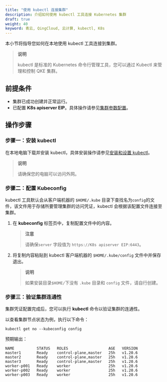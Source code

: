 ```yaml
---
title: "使用 kubectl 连接集群"
description: 介绍如何使用 kubectl 工具连接 Kubernetes 集群
draft: true
weight: 40
keyword: 青云, QingCloud, 云计算, kubectl, K8s
---
```


本小节将指导您如何在本地使用 kubectl 工具连接到集群。

> **说明**
>
> kubectl 是标准的 Kubernetes 命令行管理工具，您可以通过 Kubectl 来管理和控制 QKE 集群。

## 前提条件

- 集群已成功创建并正常运行。
- 已配置 **K8s apiserver EIP**。具体操作请参见[集群参数配置](/container/qke_plus/manual/mgt_cluster/paras_cfg/)。

## 操作步骤

### 步骤一：安装 kubectl

在本地电脑下载并安装 kubectl，具体安装操作请参见[安装和设置 kubectl](https://kubernetes.io/docs/tasks/kubectl/install/?spm=a2c4g.11186623.0.0.18417aa2PRtXQX)。

> **说明**
>
> 请确保您的电脑可以访问外网。

### 步骤二：配置 Kubeconfig

kubectl 工具默认会从客户端机器的 `$HOME/.kube` 目录下查找名为`config`的文件，该文件用于存储所要管理集群的访问凭证，kubectl 会根据该配置文件连接至集群。

1. 在 **kubeconfig** 标签页中，复制配置文件中的内容。

   > **注意** 
   >
   > 请确保`server` 字段值为 `https://K8s apiserver EIP:6443`。

2. 将复制内容粘贴到 kubectl 客户端机器的 `$HOME/.kube/config` 文件中并保存退出。

   > **说明**
   >
   > 如果安装目录`$HOME/`下没有 `.kube` 目录和 `config` 文件，请自行创建。

### 步骤三：验证集群连通性

集群凭证配置完成后，您可以执行 **kubectl** 命令以验证集群的连通性。

以查看集群节点状态为例，执行以下命令：

```
kubectl get no --kubeconfig config
```

预期输出：

```
NAME          STATUS   ROLES                  AGE   VERSION
master1       Ready    control-plane,master   25h   v1.20.6
master2       Ready    control-plane,master   25h   v1.20.6
master3       Ready    control-plane,master   25h   v1.20.6
worker-p001   Ready    worker                 25h   v1.20.6
worker-p002   Ready    worker                 25h   v1.20.6
worker-p003   Ready    worker                 25h   v1.20.6
```

